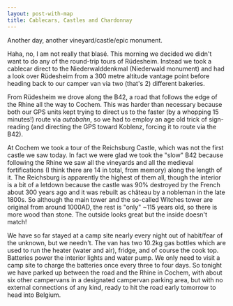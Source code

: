 ```yaml
---
layout: post-with-map
title: Cablecars, Castles and Chardonnay
---
```


Another day, another vineyard/castle/epic monument.

Haha, no, I am not really that blasé. This morning we decided we didn't want to do any of the round-trip tours of Rüdesheim. Instead we took a cablecar direct to the Niederwalddenkmal (Niederwald monument) and had a look over Rüdesheim from a 300 metre altitude vantage point before heading back to our camper van via two (that's 2) different bakeries.

From Rüdesheim we drove along the B42, a road that follows the edge of the Rhine all the way to Cochem. This was harder than necessary because both our GPS units kept trying to direct us to the faster (by a whopping 15 minutes!) route via <em>autobahn</em>, so we had to employ an age old trick of sign-reading (and directing the GPS toward Koblenz, forcing it to route via the B42).

At Cochem we took a tour of the Reichsburg Castle, which was not the first castle we saw today. In fact we were glad we took the "slow" B42 because following the Rhine we saw all the vineyards and all the medieval fortifications (I think there are 14 in total, from memory) along the length of it. The Reichsburg is apparently the highest of them all, though the interior is a bit of a letdown because the castle was 90% destroyed by the French about 300 years ago and it was rebuilt as château by a nobleman in the late 1800s. So although the main tower and the so-called Witches tower are original from around 1000AD, the rest is "only" ~115 years old, so there is more wood than stone. The outside looks great but the inside doesn't match!

We have so far stayed at a camp site nearly every night out of habit/fear of the unknown, but we needn't. The van has two 10.2kg gas bottles which are used to run the heater (water and air), fridge, and of course the cook top. Batteries power the interior lights and water pump. We only need to visit a camp site to charge the batteries once every three to four days. So tonight we have parked up between the road and the Rhine in Cochem, with about six other campervans in a designated campervan parking area, but with no external connections of any kind, ready to hit the road early tomorrow to head into Belgium. 